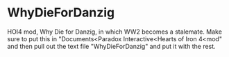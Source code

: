 # WhyDieForDanzig
 HOI4 mod, Why Die for Danzig, in which WW2 becomes a stalemate.
Make sure to put this in "Documents<Paradox Interactive<Hearts of Iron 4<mod"
and then pull out the text file "WhyDieForDanzig" and put it with the rest.
